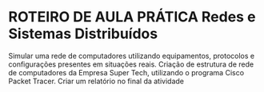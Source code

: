 # ROTEIRO DE AULA PRÁTICA Redes e Sistemas Distribuídos
 Simular uma rede de computadores utilizando equipamentos, protocolos e configurações presentes em situações reais. Criação de estrutura de rede de computadores da Empresa Super Tech, utilizando o programa Cisco Packet Tracer. Criar um relatório no final da atividade

